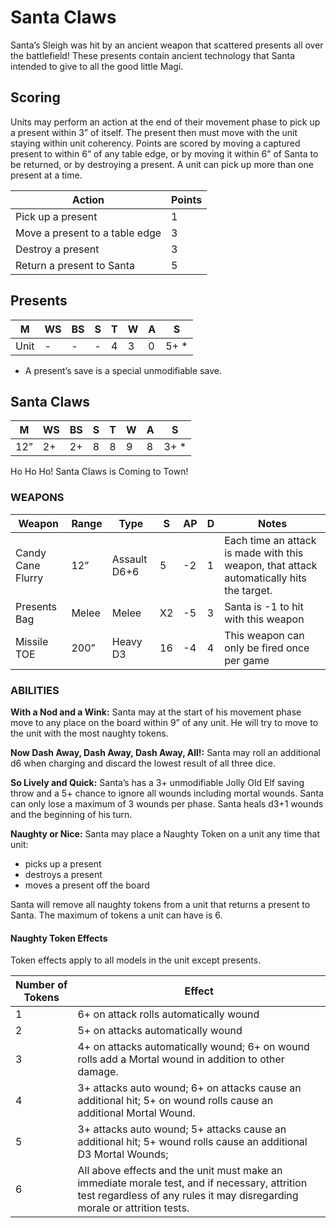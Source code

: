 # Santa Claws

Santa’s Sleigh was hit by an ancient weapon that scattered presents all over the battlefield! These presents contain ancient technology that Santa intended to give to all the good little Magi.

## Scoring

Units may perform an action at the end of their movement phase to pick up a present within 3” of itself. The present then must move with the unit staying within unit coherency. Points are scored by moving a captured present to within 6” of any table edge, or by moving it within 6” of Santa to be returned, or by destroying a present.  A unit can pick up more than one present at a time.

| Action                         | Points |
| ------------------------------ | ------ |
| Pick up a present              | 1      |
| Move a present to a table edge | 3      |
| Destroy a present              | 3      |
| Return a present to Santa      | 5      |

## Presents

| M    | WS  | BS  | S   | T   | W   | A   | S     |
| ---- | --- | --- | --- | --- | --- | --- | ----- |
| Unit | -   | -   | -   | 4   | 3   | 0   | 5+ \* |

- A present’s save is a special unmodifiable save.

## Santa Claws

| M   | WS  | BS  | S   | T   | W   | A   | S     |
| --- | --- | --- | --- | --- | --- | --- | ----- |
| 12” | 2+  | 2+  | 8   | 8   | 9   | 8   | 3+ \* |

Ho Ho Ho! Santa Claws is Coming to Town!

### WEAPONS

| Weapon            | Range | Type         | S   | AP  | D   | Notes                                       |
| ----------------- | ----- | ------------ | --- | --- | --- | ------------------------------------------- |
| Candy Cane Flurry | 12”   | Assault D6+6 | 5   | -2  | 1   | Each time an attack is made with this weapon, that attack automatically hits the target. |
| Presents Bag      | Melee | Melee        | X2  | -5  | 3   | Santa is -1 to hit with this weapon         |
| Missile TOE       | 200”  | Heavy D3     | 16  | -4  | 4   | This weapon can only be fired once per game |

### ABILITIES

**With a Nod and a Wink:** Santa may at the start of his movement phase move to any place on the board within 9” of any unit.  He will try to move to the unit with the most naughty tokens.

**Now Dash Away, Dash Away, Dash Away, All!:** Santa may roll an additional d6 when charging and discard the lowest result of all three dice.

**So Lively and Quick:** Santa’s has a 3+ unmodifiable Jolly Old Elf saving throw and a 5+ chance to ignore all wounds including mortal wounds. Santa can only lose a maximum of 3 wounds per phase. Santa heals d3+1 wounds and the beginning of his turn.

**Naughty or Nice:** Santa may place a Naughty Token on a unit any time that unit:

- picks up a present
- destroys a present
- moves a present off the board

Santa will remove all naughty tokens from a unit that returns a present to Santa. The maximum of tokens a unit can have is 6.

#### **Naughty Token Effects**

Token effects apply to all models in the unit except presents.

| Number of Tokens | Effect                                                                                                                                                                     |
| ---------------- | -------------------------------------------------------------------------------------------------------------------------------------------------------------------------- |
| 1                | 6+ on attack rolls automatically wound                                                                                                                                     |
| 2                | 5+ on attacks automatically wound                                                                                                                                          |
| 3                | 4+ on attacks automatically wound; 6+ on wound rolls add a Mortal wound in addition to other damage.                                                                       |
| 4                | 3+ attacks auto wound; 6+ on attacks cause an additional hit; 5+ on wound rolls cause an additional Mortal Wound.                                                          |
| 5                | 3+ attacks auto wound; 5+ attacks cause an additional hit; 5+ wound rolls cause an additional D3 Mortal Wounds;                                                            |
| 6                | All above effects and the unit must make an immediate morale test, and if necessary, attrition test regardless of any rules it may disregarding morale or attrition tests. |
